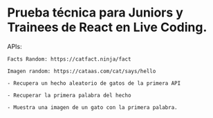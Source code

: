 # Prueba técnica para Juniors y Trainees de React en Live Coding.

APIs:

    Facts Random: https://catfact.ninja/fact

    Imagen random: https://cataas.com/cat/says/hello

    - Recupera un hecho aleatorio de gatos de la primera API 
    
    - Recuperar la primera palabra del hecho

    - Muestra una imagen de un gato con la primera palabra.
